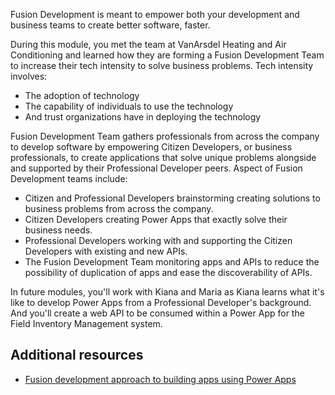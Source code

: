 Fusion Development is meant to empower both your development and business teams to create better software, faster.

During this module, you met the team at VanArsdel Heating and Air Conditioning and learned how they are forming a Fusion Development Team to increase their tech intensity to solve business problems. Tech intensity involves:

- The adoption of technology
- The capability of individuals to use the technology
- And trust organizations have in deploying the technology

Fusion Development Team gathers professionals from across the company to develop software by empowering Citizen Developers, or business professionals, to create applications that solve unique problems alongside and supported by their Professional Developer peers. Aspect of Fusion Development teams include:

- Citizen and Professional Developers brainstorming creating solutions to business problems from across the company.
- Citizen Developers creating Power Apps that exactly solve their business needs.
- Professional Developers working with and supporting the Citizen Developers with existing and new APIs.
- The Fusion Development Team monitoring apps and APIs to reduce the possibility of duplication of apps and ease the discoverability of APIs.

In future modules, you'll work with Kiana and Maria as Kiana learns what it's like to develop Power Apps from a Professional Developer's background. And you'll create a web API to be consumed within a Power App for the Field Inventory Management system.

## Additional resources

- [Fusion development approach to building apps using Power Apps](https://aka.ms/fusiondevbook)
